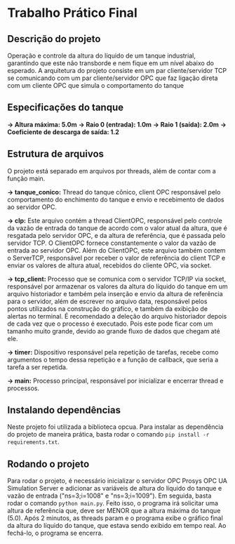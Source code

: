 # Trabalho Prático Final

## Descrição do projeto

Operação e controle da altura do líquido de um tanque industrial, garantindo que este não transborde e nem fique em um nível abaixo do esperado. A arquitetura do projeto consiste em um par cliente/servidor TCP se comunicando com um par cliente/servidor OPC que faz ligação direta com um cliente OPC que simula o comportamento do tanque

## Especificações do tanque

**-> Altura máxima: 5.0m**
**-> Raio 0 (entrada): 1.0m**
**-> Raio 1 (saída): 2.0m**
**-> Coeficiente de descarga de saída: 1.2**

## Estrutura de arquivos

O projeto está separado em arquivos por threads, além de contar com a função main.

**-> tanque_conico:**
Thread do tanque cônico, client OPC responsável pelo comportamento do enchimento do tanque e envio e recebimento de dados ao servidor OPC.

**-> clp:**
Este arquivo contém a thread ClientOPC, responsável pelo controle da vazão de entrada do tanque de acordo com o valor atual da altura, que é resgatada pelo servidor OPC, e da altura de referência, que é passada pelo servidor TCP. O ClientOPC fornece constantemente o valor da vazão de entrada ao servidor OPC.
Além do ClientOPC, este arquivo também contem o ServerTCP, responsável por receber o valor de referência do client TCP e enviar os valores de altura atual, recebidos do cliente OPC, via socket.

**-> tcp_client:**
Processo que se comunica com o servidor TCP/IP via socket, responsável por armazenar os valores da altura do líquido do tanque em um arquivo historiador e também pela inserção e envio da altura de referência para o servidor, além de escrever no arquivo data, responsável pelos pontos utilizados na construção do gráfico, e também da exibição de alertas no terminal. É recomendado a deleção do arquivo historiador depois de cada vez que o processo é executado. Pois este
pode ficar com um tamanho muito grande, devido ao grande fluxo de dados que chegam até ele.

**-> timer:**
Dispositivo responsável pela repetição de tarefas, recebe como argumentos o tempo dessa repetição e a função de callback,
que seria a tarefa a ser repetida.

**-> main:**
Processo principal, responsável por inicializar e encerrar thread e processos.

## Instalando dependências

Neste projeto foi utilizada a biblioteca opcua. Para instalar as dependência do projeto de maneira prática, basta rodar o comando `pip install -r requirements.txt`.

## Rodando o projeto

Para rodar o projeto, é necessário inicializar o servidor OPC Prosys OPC UA Simulation Server e adicionar as variáveis de altura do líquido do tanque e vazão de entrada ("ns=3;i=1008" e "ns=3;i=1009").
Em seguida, basta rodar o comando `python main.py`.
Feito isso, o programa irá solicitar uma altura de referência que, deve ser MENOR que a altura máxima do tanque (5.0).
Após 2 minutos, as threads param e o programa exibe o gráfico final da altura do líquido do tanque, que estava sendo exibido em tempo real. Ao fechá-lo, o programa se encerra.
